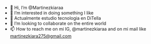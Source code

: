 - 👋 Hi, I’m @Martinezkiaraa
- 👀 I’m interested in doing something I like 
- 🌱 Actualmente estudio tecnologia en DiTella
- 💞️ I’m looking to collaborate on the entire world
- 📫 How to reach me on mi IG, @martinezkiaraa and on mi mail like martinezkiara275@gmail.com

<!---
Martinezkiaraa/Martinezkiaraa is a ✨ special ✨ repository because its `README.md` (this file) appears on your GitHub profile.
You can click the Preview link to take a look at your changes.

--->
